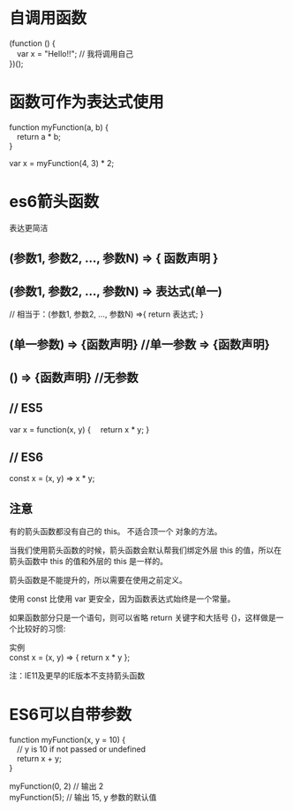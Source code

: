 # 自调用函数
(function () {  
&emsp;var x = "Hello!!";      // 我将调用自己  
})();  

# 函数可作为表达式使用
function myFunction(a, b) {  
&emsp;return a * b;  
}  

var x = myFunction(4, 3) * 2;  
# es6箭头函数
表达更简洁  
## (参数1, 参数2, …, 参数N) => { 函数声明 }  

## (参数1, 参数2, …, 参数N) => 表达式(单一)  
// 相当于：(参数1, 参数2, …, 参数N) =>{ return 表达式; }  

## (单一参数) => {函数声明}  //单一参数 => {函数声明}  
## () => {函数声明}  //无参数

## // ES5
var x = function(x, y) {
&emsp;return x * y;
}
 
## // ES6
const x = (x, y) => x * y;  

## 注意
有的箭头函数都没有自己的 this。 不适合顶一个 对象的方法。  

当我们使用箭头函数的时候，箭头函数会默认帮我们绑定外层 this 的值，所以在箭头函数中 this 的值和外层的 this 是一样的。  

箭头函数是不能提升的，所以需要在使用之前定义。  

使用 const 比使用 var 更安全，因为函数表达式始终是一个常量。  

如果函数部分只是一个语句，则可以省略 return 关键字和大括号 {}，这样做是一个比较好的习惯:  

实例  
const x = (x, y) => { return x * y };  

注：IE11及更早的IE版本不支持箭头函数

# ES6可以自带参数
function myFunction(x, y = 10) {  
&emsp;// y is 10 if not passed or undefined  
&emsp;return x + y;  
}  
 
myFunction(0, 2) // 输出 2  
myFunction(5); // 输出 15, y 参数的默认值  
